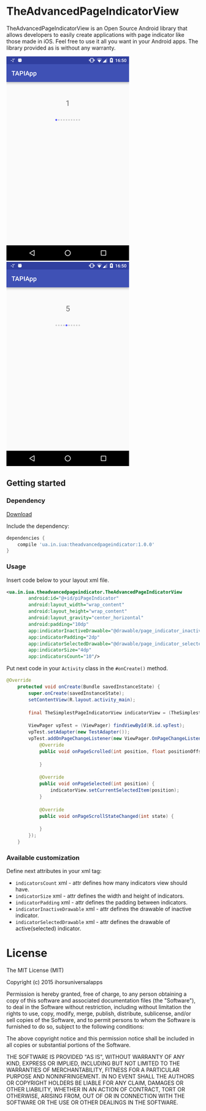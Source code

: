 TheAdvancedPageIndicatorView
===========

TheAdvancedPageIndicatorView is an Open Source Android library that allows developers to easily create applications 
with page indicator like those made in iOS. Feel free to use it all you want in your Android apps. The library provided as is without any warranty.

![screenshot 1](https://github.com/ihorsuniversalapps/TheAdvancedPageIndicatorView/raw/master/screenshot1.png "ScreenShot Of TheSimplestPageIndicatorView")
![screenshot 2](https://github.com/ihorsuniversalapps/TheAdvancedPageIndicatorView/raw/master/screenshot2.png "ScreenShot Of TheSimplestPageIndicatorView")

## Getting started

### Dependency

[Download](https://bintray.com/phoenixria/maven/theadvancedpageindicator/1.0.0/view)

Include the dependency:

```groovy
dependencies {
    compile 'ua.in.iua:theadvancedpageindicator:1.0.0'
}
```
### Usage

Insert code below to your layout xml file.

```xml
<ua.in.iua.theadvancedpageindicator.TheAdvancedPageIndicatorView
        android:id="@+id/piPageIndicator"
        android:layout_width="wrap_content"
        android:layout_height="wrap_content"
        android:layout_gravity="center_horizontal"
        android:padding="10dp"
        app:indicatorInactiveDrawable="@drawable/page_indicator_inactive"
        app:indicatorPadding="2dp"
        app:indicatorSelectedDrawable="@drawable/page_indicator_selected"
        app:indicatorSize="4dp"
        app:indicatorsCount="10"/>
``` 

Put next code in your `Activity` class in the `#onCreate()` method.

```java
@Override
    protected void onCreate(Bundle savedInstanceState) {
        super.onCreate(savedInstanceState);
        setContentView(R.layout.activity_main);

        final TheSimplestPageIndicatorView indicatorView = (TheSimplestPageIndicatorView) findViewById(R.id.piPageIndicator);

        ViewPager vpTest = (ViewPager) findViewById(R.id.vpTest);
        vpTest.setAdapter(new TestAdapter());
        vpTest.addOnPageChangeListener(new ViewPager.OnPageChangeListener() {
            @Override
            public void onPageScrolled(int position, float positionOffset, int positionOffsetPixels) {

            }

            @Override
            public void onPageSelected(int position) {
                indicatorView.setCurrentSelectedItem(position);
            }

            @Override
            public void onPageScrollStateChanged(int state) {

            }
        });
    }
```
### Available customization

Define next attributes in your xml tag:
 
* `indicatorsCount` xml - attr defines how many indicators view should have.
* `indicatorSize` xml - attr defines the width and height of indicators.
* `indicatorPadding` xml - attr defines the padding between indicators.
* `indicatorInactiveDrawable` xml - attr defines the drawable of inactive indicator.
* `indicatorSelectedDrawable` xml - attr defines the drawable of active(selected) indicator.

# License

The MIT License (MIT)

Copyright (c) 2015 ihorsuniversalapps

Permission is hereby granted, free of charge, to any person obtaining a copy
of this software and associated documentation files (the "Software"), to deal
in the Software without restriction, including without limitation the rights
to use, copy, modify, merge, publish, distribute, sublicense, and/or sell
copies of the Software, and to permit persons to whom the Software is
furnished to do so, subject to the following conditions:

The above copyright notice and this permission notice shall be included in all
copies or substantial portions of the Software.

THE SOFTWARE IS PROVIDED "AS IS", WITHOUT WARRANTY OF ANY KIND, EXPRESS OR
IMPLIED, INCLUDING BUT NOT LIMITED TO THE WARRANTIES OF MERCHANTABILITY,
FITNESS FOR A PARTICULAR PURPOSE AND NONINFRINGEMENT. IN NO EVENT SHALL THE
AUTHORS OR COPYRIGHT HOLDERS BE LIABLE FOR ANY CLAIM, DAMAGES OR OTHER
LIABILITY, WHETHER IN AN ACTION OF CONTRACT, TORT OR OTHERWISE, ARISING FROM,
OUT OF OR IN CONNECTION WITH THE SOFTWARE OR THE USE OR OTHER DEALINGS IN THE
SOFTWARE.

